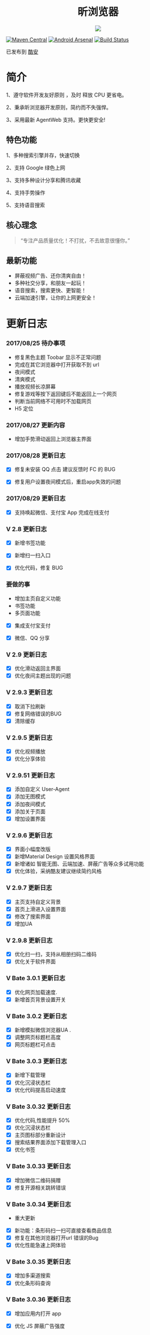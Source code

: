 <h1 align="center">昕浏览器</h1>

<p align="center"><img src="http://image.coolapk.com/apk_logo/2017/0827/icon-for-157097-o_1bohp62u4b6le6j1i4jdn41c4lq-uid-638761.jpg"/></p>


[![Maven Central](https://maven-badges.herokuapp.com/maven-central/com.r0adkll/slidableactivity/badge.svg?style=flat)](https://maven-badges.herokuapp.com/maven-central/com.r0adkll/slidableactivity) [![Android Arsenal](https://img.shields.io/badge/Android%20Arsenal-Slidr-brightgreen.svg?style=flat)](https://android-arsenal.com/details/1/1364) [![Build Status](https://travis-ci.org/r0adkll/Slidr.svg?branch=master)](https://travis-ci.org/r0adkll/Slidr)

已发布到 [酷安](https://www.coolapk.com/apk/157097)

# 简介

1、遵守软件开发友好原则 ，及时 释放 CPU 更省电。

2、秉承昕浏览器开发原则，简约而不失强悍。

3、采用最新 AgentWeb 支持。更快更安全!

## 特色功能

1、多种搜索引擎并存，快速切换

2、支持 Google 绿色上网

3、支持多种设计分享和腾讯收藏

4、支持手势操作

5、支持语音搜索

## 核心理念

> “专注产品质量优化！不打扰，不去故意很懂你。”

## 最新功能

- 屏蔽视频广告、还你清爽自由！
- 多种社交分享，和朋友一起玩！
- 语音搜索，搜索更快、更智能！
- 云端加速引擎，让你的上网更安全！

# 更新日志

### 2017/08/25 待办事项

- 修复黑色主题 Toobar  显示不正常问题
- 完成在其它浏览器中打开获取不到 url
- 夜间模式
- 清爽模式
- 播放视频长凉屏幕
- 修复游戏等按下返回键后不能返回上一个网页
- 判断当前网络不可用时不加载网页
- H5 定位

### 2017/08/27 更新内容

- 增加手势滑动返回上浏览器主界面

### 2017/08/28 更新日志

- [x] 修复未安装 QQ 点击 建议反馈时 FC 的 BUG
- [x] 修复用户设置夜间模式后，重启app失效的问题


### 2017/08/29 更新日志

- [x] 支持唤起微信、支付宝 App 完成在线支付

### V 2.8 更新日志
 
- [x] 新增书签功能
- [x] 新增扫一扫入口
- [x] 优化代码，修复 BUG 


### 要做的事
- 增加主页自定义功能
- 书签功能
- 多页面功能
- [x] 集成支付宝支付
- [x] 微信、QQ 分享


### V 2.9 更新日志
- [x] 优化滑动返回主界面
- [x] 优化夜间主题出现的问题

### V 2.9.3 更新日志

- [x] 取消下拉刷新
- [x] 修复网络错误的BUG
- [x] 清除缓存

### V 2.9.5 更新日志

- [x] 优化视频播放
- [x] 优化分享体验

### V 2.9.51 更新日志

- [x] 添加自定义 User-Agent
- [x] 添加无图模式
- [x] 添加夜间模式
- [x] 添加关于页面
- [x] 增加设置界面

### V 2.9.6 更新日志

- [x] 界面小幅度改版
- [x] 新增Material Design 设置风格界面
- [x] 新增诸如 智能无图、云端加速、屏蔽广告等众多试用功能
- [x] 优化体验，采纳酷友建议继续简约风格

### V 2.9.7 更新日志

- [x] 主页支持自定义背景
- [x] 首页上滑进入设置界面
- [x] 修改了搜索界面
- [x] 增加UA

### V 2.9.8 更新日志

- [x] 优化扫一扫，支持从相册扫码二维码
- [x] 优化关于软件界面

### V Bate 3.0.1 更新日志
- [x] 优化网页加载速度.
- [x] 新增首页背景设置开关

### V Bate 3.0.2 更新日志
- [x] 新增模拟微信浏览器UA .
- [x] 调整网页标题栏高度
- [x] 网页标题栏可点击

### V Bate 3.0.3 更新日志
- [x] 新增下载管理
- [x] 优化沉浸状态栏
- [x] 优化代码提高启动速度

### V Bate 3.0.32 更新日志
- [x] 优化代码,性能提升 50%
- [x] 优化沉浸状态栏
- [x] 主页图标部分重新设计
- [x] 搜索结果界面添加下载管理入口
- [x] 优化书签

### V Bate 3.0.33 更新日志
- [x] 增加微信二维码捐赠
- [x] 修复开源相关跳转错误

### V Bate 3.0.34 更新日志
- 重大更新
- [x] 新功能：条形码扫一扫可直接查看商品信息
- [x] 修复在其他浏览器打开url 错误的Bug
- [x] 优化性能急速上网体验

### V Bate 3.0.35 更新日志
- [x] 增加多渠道搜索
- [x] 优化条形码查询

### V Bate 3.0.36 更新日志
- [x] 增加应用内打开 app
- [x] 优化 JS 屏蔽广告强度

